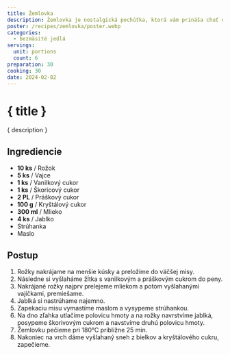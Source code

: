```yaml
---
title: Žemlovka
description: Žemlovka je nostalgická pochúťka, ktorá vám prináša chuť domova vo veľkolepým štýle.
poster: /recipes/zemlovka/poster.webp
categories:
  - bezmäsité jedlá
servings:
  unit: portions
  count: 6
preparation: 30
cooking: 30
date: 2024-02-02
---
```


# { title }

{ description }

## Ingrediencie

- **10 ks** / Rožok
- **5 ks** / Vajce
- **1 ks** / Vanilkový cukor
- **1 ks** / Škoricový cukor
- **2 PL** / Práškový cukor
- **100 g** / Kryštálový cukor
- **300 ml** / Mlieko
- **4 ks** / Jablko
- Strúhanka
- Maslo

## Postup

1. Rožky nakrájame na menšie kúsky a preložíme do väčšej misy.
2. Následne si vyšlaháme žĺtka s vanilkovým a práškovým cukrom do peny.
3. Nakrájané rožky najprv prelejeme mliekom a potom vyšlahanými vajíčkami, premiešame.
4. Jablká si nastrúhame najemno.
5. Zapekaciu misu vymastíme maslom a vysypeme strúhankou.
6. Na dno zľahka utlačíme polovicu hmoty a na rožky navrstvíme jablká, posypeme škorivovým cukrom a navstvíme druhú polovicu hmoty.
7. Žemlovku pečieme pri 180°C približne 25 min.
8. Nakoniec na vrch dáme vyšlahaný sneh z bielkov a kryštálového cukru, zapečieme.
